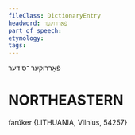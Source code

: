 ```yaml
---
fileClass: DictionaryEntry
headword: פֿאַררוקער
part_of_speech: 
etymology: 
tags: 
---
```

פֿאַררוקער
־ס
דער

NORTHEASTERN
==============

farúker {LITHUANIA, Vilnius, 54257}